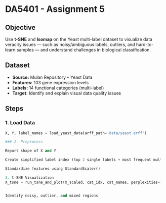 # DA5401 - Assignment 5

## Objective
Use **t-SNE** and **Isomap** on the Yeast multi-label dataset to visualize data veracity issues — such as noisy/ambiguous labels, outliers, and hard-to-learn samples — and understand challenges in biological classification.

## Dataset
- **Source:** Mulan Repository – Yeast Data  
- **Features:** 103 gene expression levels  
- **Labels:** 14 functional categories (multi-label)  
- **Target:** Identify and explain visual data quality issues

## Steps

### 1. Load Data
```python
X, Y, label_names = load_yeast_data(arff_path='data/yeast.arff')

### 2. Preprocess

Report shape of X and Y

Create simplified label index (top 2 single labels + most frequent multi-label)

Standardize features using StandardScaler()

3. t-SNE Visualization
X_tsne = run_tsne_and_plot(X_scaled, cat_idx, cat_names, perplexities=(5,30,50))


Identify noisy, outlier, and mixed regions
